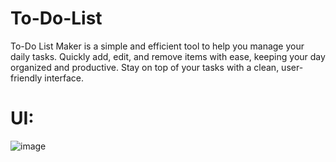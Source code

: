 ﻿# To-Do-List


To-Do List Maker is a simple and efficient tool to help you manage your daily tasks. Quickly add, edit, and remove items with ease, keeping your day organized and productive. Stay on top of your tasks with a clean, user-friendly interface.

# UI:

![image](https://github.com/user-attachments/assets/f353c150-72cb-48a4-bfb1-928d5635c384)
